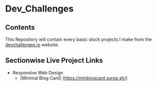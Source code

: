 # Dev_Challenges

## Contents

This Repository will contain every basic stock projects I make from the [devchallenges.io](https://devchallenges.io/learn) website.

## Sectionwise Live Project Links 

* Responsive Web Design
    * [Minimal Blog Card] (https://minblogcard.surge.sh/)

